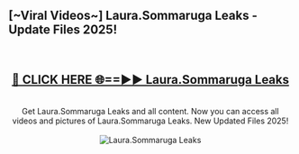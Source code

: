 <h2>[~Viral Videos~] Laura.Sommaruga Leaks - Update Files 2025!</h2>
<br>
<div align="center">
<h2><a href="https://betterlinks.top/A2PfLJ" rel="nofollow">🔴 CLICK HERE 🌐==►► Laura.Sommaruga Leaks</a></h2>
<br>
Get Laura.Sommaruga Leaks and all content. Now you can access all videos and pictures of Laura.Sommaruga Leaks. New Updated Files 2025!
<br>
<br>
<a href="https://betterlinks.top/A2PfLJ" rel="nofollow" data-target="animated-image.originalLink"><img src="https://i.ibb.co.com/WyWwxjT/player-gif2.gif" alt="Laura.Sommaruga Leaks" style="max-width: 100%; display: inline-block;" data-target="animated-image.originalImage"></a>
</div>
<br>
